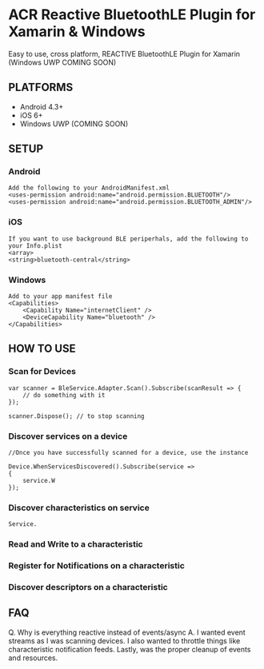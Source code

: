 # ACR Reactive BluetoothLE Plugin for Xamarin & Windows
Easy to use, cross platform, REACTIVE BluetoothLE Plugin for Xamarin (Windows UWP COMING SOON)

## PLATFORMS

* Android 4.3+
* iOS 6+
* Windows UWP (COMING SOON)

## SETUP

### Android

    Add the following to your AndroidManifest.xml
    <uses-permission android:name="android.permission.BLUETOOTH"/>
    <uses-permission android:name="android.permission.BLUETOOTH_ADMIN"/>

### iOS

    If you want to use background BLE periperhals, add the following to your Info.plist
    <array>
	<string>bluetooth-central</string>

### Windows

    Add to your app manifest file
    <Capabilities>
        <Capability Name="internetClient" />
        <DeviceCapability Name="bluetooth" />
    </Capabilities>

## HOW TO USE

### Scan for Devices

    var scanner = BleService.Adapter.Scan().Subscribe(scanResult => {
        // do something with it
    });

    scanner.Dispose(); // to stop scanning

### Discover services on a device

    //Once you have successfully scanned for a device, use the instance

    Device.WhenServicesDiscovered().Subscribe(service => 
    {
        service.W
    });



### Discover characteristics on service

    Service.

### Read and Write to a characteristic

### Register for Notifications on a characteristic

### Discover descriptors on a characteristic


## FAQ

Q. Why is everything reactive instead of events/async
A. I wanted event streams as I was scanning devices.  I also wanted to throttle things like characteristic notification feeds.  Lastly, was the proper cleanup of events and resources.   

